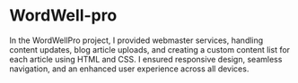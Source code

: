 # WordWell-pro
In the WordWellPro project, I provided webmaster services, handling content updates, blog article uploads, and creating a custom content list for each article using HTML and CSS. I ensured responsive design, seamless navigation, and an enhanced user experience across all devices.
